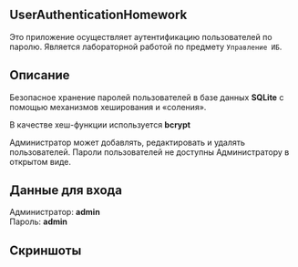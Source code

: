 ## UserAuthenticationHomework

Это приложение осуществляет аутентификацию пользователей по
паролю. Является лабораторной работой по предмету `Управление ИБ`.

## Описание
Безопасное хранение паролей пользователей в базе данных **SQLite** с
помощью механизмов хеширования и «соления».

В качестве хеш-функции используется **bcrypt**

Администратор может добавлять, редактировать и удалять пользователей.
Пароли пользователей не доступны Администратору в открытом виде.
## Данные для входа
Администратор: **admin**  
Пароль: **admin**

## Скриншоты
